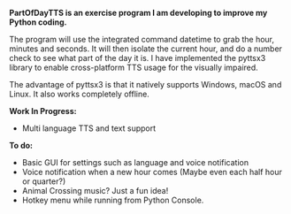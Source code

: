**PartOfDayTTS is an exercise program I am developing to improve my Python coding.** 

The program will use the integrated command datetime to grab the hour, minutes and seconds. 
It will then isolate the current hour, and do a number check to see what part of the day it is. 
I have implemented the pyttsx3 library to enable cross-platform TTS usage for the visually impaired. 

The advantage of pyttsx3 is that it natively supports Windows, macOS and Linux. It also works completely offline.


**Work In Progress:**
- Multi language TTS and text support

**To do:**
- Basic GUI for settings such as language and voice notification
- Voice notification when a new hour comes (Maybe even each half hour or quarter?)
- Animal Crossing music? Just a fun idea!
- Hotkey menu while running from Python Console. 